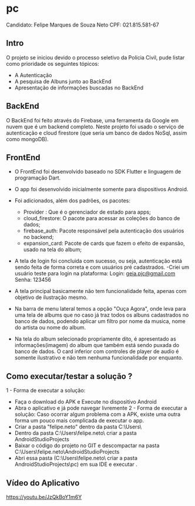 # pc

Candidato: Felipe Marques de Souza Neto 
CPF: 021.815.581-67

## Intro
O projeto se iniciou devido o processo seletivo da Polícia Civil, pude listar como prioridade os seguintes tópicos:
- A Autenticação
- A pesquisa de Albuns junto ao BackEnd
- Apresentação de informações buscadas no BackEnd

## BackEnd
O BackEnd foi feito através do Firebase, uma ferramenta da Google em nuvem que é um backend completo. Neste projeto foi usado o serviço de autenticação e cloud firestore (que seria um banco de dados NoSql, assim como mongoDB).

## FrontEnd
- O FrontEnd foi desenvolvido baseado no SDK Flutter e linguagem de programação Dart.
- O app foi desenvolvido inicialmente somente para dispositivos Android.
- Foi adicionados, além dos padrões, os pacotes:
  - Provider : Que é o gerenciador de estado para apps;
  - cloud_firestore: O pacote para acessar as coleções do banco de dados;
  - firebase_auth: Pacote responsável pela autenticação dos usuários no backend;
  - expansion_card: Pacote de cards que fazem o efeito de expansão, usado na tela do album;
  
 - A tela de login foi concluida com sucesso, ou seja, autenticação está sendo feita de forma correta e com usuários pré cadastrados.
    -Criei um usuário teste para login na plataforma:
      Login: geia.pjc@gmail.com
      Senha: 123456
 - A tela principal basicamente não tem funcionalidade feita, apenas com objetivo de ilustração mesmo.
 - Na barra de menu lateral temos a opção "Ouça Agora", onde leva para uma tela de albums que no caso já traz todos os albuns cadastrados no banco de dados, podendo aplicar um filtro por nome da musica, nome do artista ou nome do album.
 - Na tela do album selecionado propriamente dito, é apresentado as informações(imagem) do album que também está sendo puxada do banco de dados. O card inferior com controles de player de audio é somente ilustrativo e não tem nenhuma funcionalidade por enquanto.
  
 
 
## Como executar/testar a solução ?

1 - Forma de executar a solução:
  - Faça o download do APK e Execute no dispositivo Android
  - Abra o aplicativo e já pode navegar livremente
2 - Forma de executar a solução:
 Caso ocorrar algum problema com a APK, existe uma outra forma um pouco mais complicada de executar o app.
  - Criar a pasta "felipe.neto" dentro da pasta C:\Users\ 
  - Dentro da pasta C:\Users\felipe.neto\ criar a pasta AndroidStudioProjects 
  - Baixar o código do projeto no GIT e descompactar na pasta C:\Users\felipe.neto\AndroidStudioProjects
  - Abri essa pasta (C:\Users\felipe.neto\ criar a pasta AndroidStudioProjects\pc) em sua IDE e executar .
  


## Vídeo do Aplicativo

https://youtu.be/JzQkBoY1m6Y

